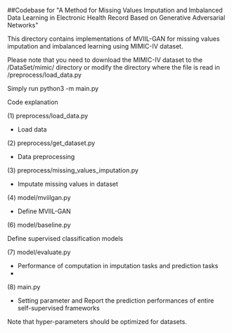 ##Codebase for "A Method for Missing Values Imputation and Imbalanced Data Learning in Electronic Health Record Based on Generative Adversarial Networks"

This directory contains implementations of MVIIL-GAN for missing values imputation and imbalanced learning using MIMIC-IV dataset.

Please note that you need to download the MIMIC-IV dataset to the /DataSet/mimic/ directory or modify the directory where the file is read in /preprocess/load_data.py

Simply run python3 -m main.py


Code explanation

(1) preprocess/load_data.py

- Load data

(2) preprocess/get_dataset.py

- Data preprocessing

(3) preprocess/missing_values_imputation.py

- Imputate missing values in dataset

(4) model/mviilgan.py

- Define MVIIL-GAN

(6) model/baseline.py

Define supervised classification models

(7) model/evaluate.py

- Performance of computation in imputation tasks and prediction tasks
- 
(8) main.py

- Setting parameter and Report the prediction performances of entire self-supervised frameworks

Note that hyper-parameters should be optimized for datasets.

